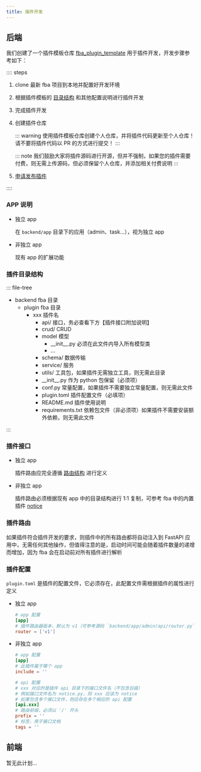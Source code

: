 ```yaml
---
title: 插件开发
---
```


## 后端

我们创建了一个插件模板仓库 [fba_plugin_template](https://github.com/fastapi-practices/fba_plugin_template)
用于插件开发，开发步骤参考如下：

:::: steps

1. clone 最新 fba 项目到本地并配置好开发环境
2. 根据插件模板的 [目录结构](#插件目录结构) 和其他配置说明进行插件开发
3. 完成插件开发
4. 创建插件仓库

   ::: warning
   使用插件模板仓库创建个人仓库，并将插件代码更新至个人仓库！请不要将插件代码以 PR 的方式进行提交！
   :::

   ::: note
   我们鼓励大家将插件源码进行开源，但并不强制，如果您的插件需要付费，则无需上传源码，但必须保留个人仓库，并添加相关付费说明
   :::

5. [申请发布插件](publish.md)

::::

### APP 说明

- 独立 app

  在 `backend/app` 目录下的应用（admin、task...），视为独立 app

- 非独立 app

  现有 app 的扩展功能

### 插件目录结构

::: file-tree

- backend fba 目录
    - plugin fba 目录
        - xxx 插件名
            - api/ 接口，务必查看下方【插件接口附加说明】
            - crud/ CRUD
            - model 模型
                - \_\_init__.py 必须在此文件内导入所有模型类
                - …
            - schema/ 数据传输
            - service/ 服务
            - utils/ 工具包，如果插件无需独立工具，则无需此目录
            - \_\_init__.py 作为 python 包保留（必须项）
            - conf.py 常量配置，如果插件不需要独立常量配置，则无需此文件
            - plugin.toml 插件配置文件（必填项）
            - README.md 插件使用说明
            - requirements.txt 依赖包文件（非必须项）如果插件不需要安装额外依赖，则无需此文件

:::

### 插件接口

- 独立 app

  插件路由应完全遵循 [路由结构](../guide/reference/router.md#路由结构) 进行定义

- 非独立 app

  插件路由必须根据现有 app 中的目录结构进行 1:1 复制，可参考 fba
  中的内置插件 [notice](https://github.com/fastapi-practices/fastapi_best_architecture/tree/master/backend/plugin/notice/api)

### 插件路由

如果插件符合插件开发的要求，则插件中的所有路由都将自动注入到 FastAPI 应用中，无需任何其他操作，但值得注意的是，启动时间可能会随着插件数量的递增而增加，因为
fba 会在启动前对所有插件进行解析

### 插件配置

`plugin.toml` 是插件的配置文件，它必须存在，此配置文件需根据插件的属性进行定义

- 独立 app

    ```toml
    # app 配置
    [app]
    # 插件路由器版本，默认为 v1（可参考源码 `backend/app/admin/api/router.py`）
    router = ['v1']
    ```

- 非独立 app

    ```toml
    # app 配置 
    [app]
    # 此插件属于哪个 app
    include = ''
    
    # api 配置
    # xxx 对应的是插件 api 目录下的接口文件名（不包含后缀）
    # 例如接口文件名为 notice.py，则 xxx 应该为 notice
    # 如果包含多个接口文件，则应存在多个相应的 api 配置
    [api.xxx]
    # 路由前缀，必须以 '/' 开头
    prefix = ''
    # 标签，用于接口文档
    tags = ''
    ```

## 前端

暂无此计划...
